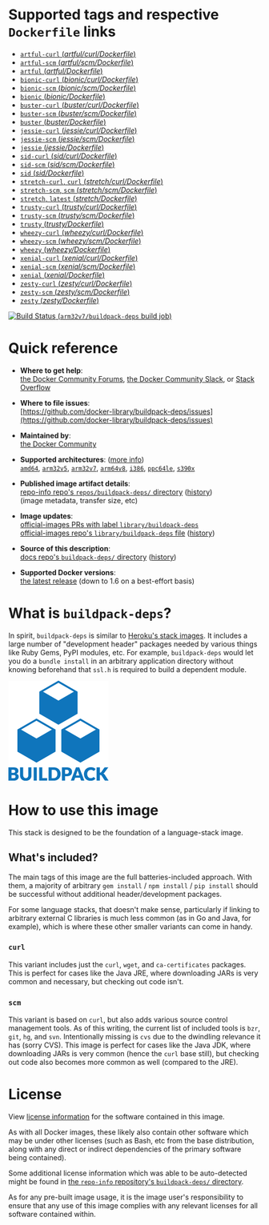 <!--

********************************************************************************

WARNING:

    DO NOT EDIT "buildpack-deps/README.md"

    IT IS AUTO-GENERATED

    (from the other files in "buildpack-deps/" combined with a set of templates)

********************************************************************************

-->

# Supported tags and respective `Dockerfile` links

-	[`artful-curl` (*artful/curl/Dockerfile*)](https://github.com/docker-library/buildpack-deps/blob/d662dc69f910feb241f6d0c9d2cd6cc2fb6c5e6c/artful/curl/Dockerfile)
-	[`artful-scm` (*artful/scm/Dockerfile*)](https://github.com/docker-library/buildpack-deps/blob/36018aca7e9637c9c04ff623625e59de12d7f161/artful/scm/Dockerfile)
-	[`artful` (*artful/Dockerfile*)](https://github.com/docker-library/buildpack-deps/blob/d7da72aaf3bb93fecf5fcb7c6ff154cb0c55d1d1/artful/Dockerfile)
-	[`bionic-curl` (*bionic/curl/Dockerfile*)](https://github.com/docker-library/buildpack-deps/blob/0db0cf15f1c507b17e7edc6dfbe301b8e357568f/bionic/curl/Dockerfile)
-	[`bionic-scm` (*bionic/scm/Dockerfile*)](https://github.com/docker-library/buildpack-deps/blob/0db0cf15f1c507b17e7edc6dfbe301b8e357568f/bionic/scm/Dockerfile)
-	[`bionic` (*bionic/Dockerfile*)](https://github.com/docker-library/buildpack-deps/blob/0db0cf15f1c507b17e7edc6dfbe301b8e357568f/bionic/Dockerfile)
-	[`buster-curl` (*buster/curl/Dockerfile*)](https://github.com/docker-library/buildpack-deps/blob/d662dc69f910feb241f6d0c9d2cd6cc2fb6c5e6c/buster/curl/Dockerfile)
-	[`buster-scm` (*buster/scm/Dockerfile*)](https://github.com/docker-library/buildpack-deps/blob/99a1c33fda559272e9322b02a5d778bbd04154e7/buster/scm/Dockerfile)
-	[`buster` (*buster/Dockerfile*)](https://github.com/docker-library/buildpack-deps/blob/d7da72aaf3bb93fecf5fcb7c6ff154cb0c55d1d1/buster/Dockerfile)
-	[`jessie-curl` (*jessie/curl/Dockerfile*)](https://github.com/docker-library/buildpack-deps/blob/d662dc69f910feb241f6d0c9d2cd6cc2fb6c5e6c/jessie/curl/Dockerfile)
-	[`jessie-scm` (*jessie/scm/Dockerfile*)](https://github.com/docker-library/buildpack-deps/blob/1845b3f918f69b4c97912b0d4d68a5658458e84f/jessie/scm/Dockerfile)
-	[`jessie` (*jessie/Dockerfile*)](https://github.com/docker-library/buildpack-deps/blob/d7da72aaf3bb93fecf5fcb7c6ff154cb0c55d1d1/jessie/Dockerfile)
-	[`sid-curl` (*sid/curl/Dockerfile*)](https://github.com/docker-library/buildpack-deps/blob/d662dc69f910feb241f6d0c9d2cd6cc2fb6c5e6c/sid/curl/Dockerfile)
-	[`sid-scm` (*sid/scm/Dockerfile*)](https://github.com/docker-library/buildpack-deps/blob/99a1c33fda559272e9322b02a5d778bbd04154e7/sid/scm/Dockerfile)
-	[`sid` (*sid/Dockerfile*)](https://github.com/docker-library/buildpack-deps/blob/d7da72aaf3bb93fecf5fcb7c6ff154cb0c55d1d1/sid/Dockerfile)
-	[`stretch-curl`, `curl` (*stretch/curl/Dockerfile*)](https://github.com/docker-library/buildpack-deps/blob/d662dc69f910feb241f6d0c9d2cd6cc2fb6c5e6c/stretch/curl/Dockerfile)
-	[`stretch-scm`, `scm` (*stretch/scm/Dockerfile*)](https://github.com/docker-library/buildpack-deps/blob/1845b3f918f69b4c97912b0d4d68a5658458e84f/stretch/scm/Dockerfile)
-	[`stretch`, `latest` (*stretch/Dockerfile*)](https://github.com/docker-library/buildpack-deps/blob/d7da72aaf3bb93fecf5fcb7c6ff154cb0c55d1d1/stretch/Dockerfile)
-	[`trusty-curl` (*trusty/curl/Dockerfile*)](https://github.com/docker-library/buildpack-deps/blob/d662dc69f910feb241f6d0c9d2cd6cc2fb6c5e6c/trusty/curl/Dockerfile)
-	[`trusty-scm` (*trusty/scm/Dockerfile*)](https://github.com/docker-library/buildpack-deps/blob/1845b3f918f69b4c97912b0d4d68a5658458e84f/trusty/scm/Dockerfile)
-	[`trusty` (*trusty/Dockerfile*)](https://github.com/docker-library/buildpack-deps/blob/d7da72aaf3bb93fecf5fcb7c6ff154cb0c55d1d1/trusty/Dockerfile)
-	[`wheezy-curl` (*wheezy/curl/Dockerfile*)](https://github.com/docker-library/buildpack-deps/blob/d662dc69f910feb241f6d0c9d2cd6cc2fb6c5e6c/wheezy/curl/Dockerfile)
-	[`wheezy-scm` (*wheezy/scm/Dockerfile*)](https://github.com/docker-library/buildpack-deps/blob/1845b3f918f69b4c97912b0d4d68a5658458e84f/wheezy/scm/Dockerfile)
-	[`wheezy` (*wheezy/Dockerfile*)](https://github.com/docker-library/buildpack-deps/blob/d7da72aaf3bb93fecf5fcb7c6ff154cb0c55d1d1/wheezy/Dockerfile)
-	[`xenial-curl` (*xenial/curl/Dockerfile*)](https://github.com/docker-library/buildpack-deps/blob/d662dc69f910feb241f6d0c9d2cd6cc2fb6c5e6c/xenial/curl/Dockerfile)
-	[`xenial-scm` (*xenial/scm/Dockerfile*)](https://github.com/docker-library/buildpack-deps/blob/2da658b9a1b91fa61d63ffad2ea52685cac6c702/xenial/scm/Dockerfile)
-	[`xenial` (*xenial/Dockerfile*)](https://github.com/docker-library/buildpack-deps/blob/d7da72aaf3bb93fecf5fcb7c6ff154cb0c55d1d1/xenial/Dockerfile)
-	[`zesty-curl` (*zesty/curl/Dockerfile*)](https://github.com/docker-library/buildpack-deps/blob/d662dc69f910feb241f6d0c9d2cd6cc2fb6c5e6c/zesty/curl/Dockerfile)
-	[`zesty-scm` (*zesty/scm/Dockerfile*)](https://github.com/docker-library/buildpack-deps/blob/9aa327dcc582d5384affbc5a19672e3077489e97/zesty/scm/Dockerfile)
-	[`zesty` (*zesty/Dockerfile*)](https://github.com/docker-library/buildpack-deps/blob/d7da72aaf3bb93fecf5fcb7c6ff154cb0c55d1d1/zesty/Dockerfile)

[![Build Status](https://doi-janky.infosiftr.net/job/multiarch/job/arm32v7/job/buildpack-deps/badge/icon) (`arm32v7/buildpack-deps` build job)](https://doi-janky.infosiftr.net/job/multiarch/job/arm32v7/job/buildpack-deps/)

# Quick reference

-	**Where to get help**:  
	[the Docker Community Forums](https://forums.docker.com/), [the Docker Community Slack](https://blog.docker.com/2016/11/introducing-docker-community-directory-docker-community-slack/), or [Stack Overflow](https://stackoverflow.com/search?tab=newest&q=docker)

-	**Where to file issues**:  
	[https://github.com/docker-library/buildpack-deps/issues](https://github.com/docker-library/buildpack-deps/issues)

-	**Maintained by**:  
	[the Docker Community](https://github.com/docker-library/buildpack-deps)

-	**Supported architectures**: ([more info](https://github.com/docker-library/official-images#architectures-other-than-amd64))  
	[`amd64`](https://hub.docker.com/r/amd64/buildpack-deps/), [`arm32v5`](https://hub.docker.com/r/arm32v5/buildpack-deps/), [`arm32v7`](https://hub.docker.com/r/arm32v7/buildpack-deps/), [`arm64v8`](https://hub.docker.com/r/arm64v8/buildpack-deps/), [`i386`](https://hub.docker.com/r/i386/buildpack-deps/), [`ppc64le`](https://hub.docker.com/r/ppc64le/buildpack-deps/), [`s390x`](https://hub.docker.com/r/s390x/buildpack-deps/)

-	**Published image artifact details**:  
	[repo-info repo's `repos/buildpack-deps/` directory](https://github.com/docker-library/repo-info/blob/master/repos/buildpack-deps) ([history](https://github.com/docker-library/repo-info/commits/master/repos/buildpack-deps))  
	(image metadata, transfer size, etc)

-	**Image updates**:  
	[official-images PRs with label `library/buildpack-deps`](https://github.com/docker-library/official-images/pulls?q=label%3Alibrary%2Fbuildpack-deps)  
	[official-images repo's `library/buildpack-deps` file](https://github.com/docker-library/official-images/blob/master/library/buildpack-deps) ([history](https://github.com/docker-library/official-images/commits/master/library/buildpack-deps))

-	**Source of this description**:  
	[docs repo's `buildpack-deps/` directory](https://github.com/docker-library/docs/tree/master/buildpack-deps) ([history](https://github.com/docker-library/docs/commits/master/buildpack-deps))

-	**Supported Docker versions**:  
	[the latest release](https://github.com/docker/docker-ce/releases/latest) (down to 1.6 on a best-effort basis)

# What is `buildpack-deps`?

In spirit, `buildpack-deps` is similar to [Heroku's stack images](https://github.com/heroku/stack-images/blob/master/bin/cedar.sh). It includes a large number of "development header" packages needed by various things like Ruby Gems, PyPI modules, etc. For example, `buildpack-deps` would let you do a `bundle install` in an arbitrary application directory without knowing beforehand that `ssl.h` is required to build a dependent module.

![logo](https://raw.githubusercontent.com/docker-library/docs/01c12653951b2fe592c1f93a13b4e289ada0e3a1/buildpack-deps/logo.png)

# How to use this image

This stack is designed to be the foundation of a language-stack image.

## What's included?

The main tags of this image are the full batteries-included approach. With them, a majority of arbitrary `gem install` / `npm install` / `pip install` should be successful without additional header/development packages.

For some language stacks, that doesn't make sense, particularly if linking to arbitrary external C libraries is much less common (as in Go and Java, for example), which is where these other smaller variants can come in handy.

### `curl`

This variant includes just the `curl`, `wget`, and `ca-certificates` packages. This is perfect for cases like the Java JRE, where downloading JARs is very common and necessary, but checking out code isn't.

### `scm`

This variant is based on `curl`, but also adds various source control management tools. As of this writing, the current list of included tools is `bzr`, `git`, `hg`, and `svn`. Intentionally missing is `cvs` due to the dwindling relevance it has (sorry CVS). This image is perfect for cases like the Java JDK, where downloading JARs is very common (hence the `curl` base still), but checking out code also becomes more common as well (compared to the JRE).

# License

View [license information](https://www.debian.org/social_contract#guidelines) for the software contained in this image.

As with all Docker images, these likely also contain other software which may be under other licenses (such as Bash, etc from the base distribution, along with any direct or indirect dependencies of the primary software being contained).

Some additional license information which was able to be auto-detected might be found in [the `repo-info` repository's `buildpack-deps/` directory](https://github.com/docker-library/repo-info/tree/master/repos/buildpack-deps).

As for any pre-built image usage, it is the image user's responsibility to ensure that any use of this image complies with any relevant licenses for all software contained within.
